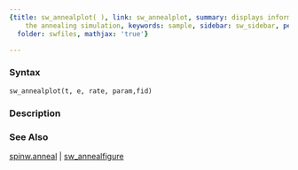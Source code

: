 ```yaml
---
{title: sw_annealplot( ), link: sw_annealplot, summary: displays information about
    the annealing simulation, keywords: sample, sidebar: sw_sidebar, permalink: sw_annealplot.html,
  folder: swfiles, mathjax: 'true'}

---
```


### Syntax

`sw_annealplot(t, e, rate, param,fid)`

### Description



### See Also

[spinw.anneal](spinw_anneal.html) \| [sw_annealfigure](sw_annealfigure.html)

